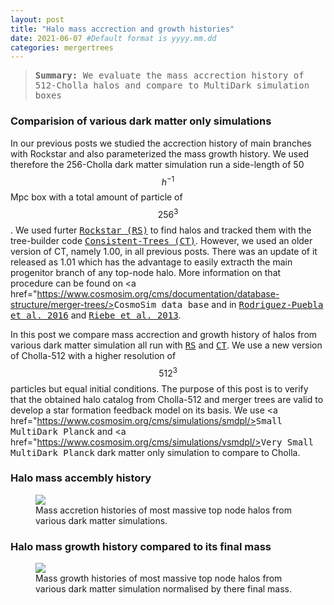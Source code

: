 ```yaml
---
layout: post
title: "Halo mass accrection and growth histories"
date: 2021-06-07 #Default format is yyyy.mm.dd
categories: mergertrees
---
```


<blockquote><tt><b>Summary:</b> We evaluate the mass accrection history of 512-Cholla halos and compare to MultiDark simulation boxes</tt></blockquote>

### Comparision of various dark matter only simulations

In our previous posts we studied the accrection history of main branches with Rockstar and also parameterized the mass growth history. We used therefore the 256-Cholla dark matter simulation run a side-length of 50$$h^{-1}$$Mpc box with a total amount of particle of $$256^3$$. We used furter <a href="https://ui.adsabs.harvard.edu/abs/2012ascl.soft10008B/abstract"><tt>Rockstar (RS)</tt></a> to find halos and tracked them with the tree-builder code <a href="https://ui.adsabs.harvard.edu/abs/2012ascl.soft10011B/abstract"><tt>Consistent-Trees (CT)</tt></a>. However, we used an older version of CT, namely 1.00, in all previous posts. There was an update of it released as 1.01 which has the advantage to easily extracth the main progenitor branch of any top-node halo. More information on that procedure can be found on <a href="https://www.cosmosim.org/cms/documentation/database-structure/merger-trees/><tt>CosmoSim data base</tt></a> and in <a href="https://arxiv.org/abs/1602.04813v2"><tt>Rodriguez-Puebla et al. 2016</tt></a> and <a href="https://ui.adsabs.harvard.edu/abs/2013AN....334..691R/abstract"><tt>Riebe et al. 2013</tt></a>.
  
In this post we compare mass accrection and growth history of halos from various dark matter simulation all run with <a href="https://ui.adsabs.harvard.edu/abs/2012ascl.soft10008B/abstract"><tt>RS</tt></a> and <a href="https://ui.adsabs.harvard.edu/abs/2012ascl.soft10011B/abstract"><tt>CT</tt></a>. We use a new version of Cholla-512 with a higher resolution of $$512^3$$ particles but equal initial conditions. The purpose of this post is to verify that the obtained halo catalog from Cholla-512 and merger trees are valid to develop a star formation feedback model on its basis. We use <a href="https://www.cosmosim.org/cms/simulations/smdpl/><tt>Small MultiDark Planck</tt></a> and <a href="https://www.cosmosim.org/cms/simulations/vsmdpl/><tt>Very Small MultiDark Planck</tt></a> dark matter only simulation to compare to Cholla.
 
  
  
  
### Halo mass accembly history
  
<figure>
  <img src="{{ site.baseurl }}/plots/2021-06-07_MAH_Mvir_most_massive_var-sims.png">
  <figcaption>Mass accretion histories of most massive top node halos from various dark matter simulations.
  </figcaption>
</figure>  

### Halo mass growth history compared to its final mass

<figure>
  <img src="{{ site.baseurl }}/plots/2021-06-07_MAH_Mvir-growth_most_massive_var-sims.png">
  <figcaption>Mass growth histories of most massive top node halos from various dark matter simulation normalised by there final mass.
  </figcaption>
</figure>


